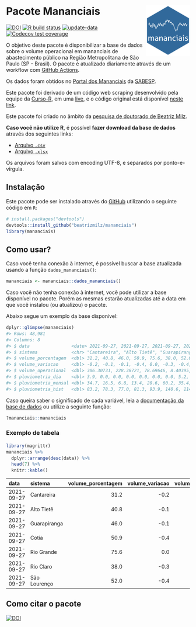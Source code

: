 
<!-- README.md is generated from README.Rmd. Please edit that file -->

# Pacote Mananciais <img src="man/figures/hexlogo.png" align="right" width = "120px"/>

<!-- badges: start -->

[![DOI](https://zenodo.org/badge/DOI/10.5281/zenodo.4733056.svg)](https://doi.org/10.5281/zenodo.4733056)
[![R build
status](https://github.com/beatrizmilz/mananciais/workflows/R-CMD-check/badge.svg)](https://github.com/beatrizmilz/mananciais/actions)
[![update-data](https://github.com/beatrizmilz/mananciais/actions/workflows/2-update_data.yaml/badge.svg)](https://github.com/beatrizmilz/mananciais/actions/workflows/2-update_data.yaml)
[![Codecov test
coverage](https://codecov.io/gh/beatrizmilz/mananciais/branch/master/graph/badge.svg)](https://codecov.io/gh/beatrizmilz/mananciais?branch=master)
<!-- badges: end -->

O objetivo deste pacote é disponibilizar a base de dados sobre o volume
operacional em mananciais de abastecimento público na Região
Metropolitana de São Paulo (SP - Brasil). O pacote é atualizado
diariamente através de um workflow com [GitHub
Actions](https://github.com/beatrizmilz/mananciais/actions).

Os dados foram obtidos no [Portal dos
Mananciais](http://mananciais.sabesp.com.br/Situacao) da
[SABESP](http://site.sabesp.com.br/site/Default.aspx).

Este pacote foi derivado de um código web scraping desenvolvido pela
equipe da [Curso-R](https://www.curso-r.com/), em uma
[live](https://youtu.be/jvZIxrMmOcQ), e o código original está
disponível [neste
link](https://github.com/curso-r/lives/blob/master/drafts/20200730_scraper_sabesp.R).

Este pacote foi criado no âmbito da [pesquisa de doutorado de Beatriz
Milz](https://beatrizmilz.github.io/tese/).

**Caso você não utilize R**, é possível **fazer download da base de
dados** através dos seguintes links:

  - [Arquivo
    `.csv`](https://github.com/beatrizmilz/mananciais/raw/master/inst/extdata/mananciais.csv)
  - [Arquivo
    `.xlsx`](https://github.com/beatrizmilz/mananciais/blob/master/inst/extdata/mananciais.xlsx?raw=true)

Os arquivos foram salvos com encoding UTF-8, e separados por
ponto-e-vírgula.

## Instalação

Este pacote pode ser instalado através do [GitHub](https://github.com/)
utilizando o seguinte código em `R`:

``` r
# install.packages("devtools")
devtools::install_github("beatrizmilz/mananciais")
library(mananciais)
```

## Como usar?

Caso você tenha conexão à internet, é possível buscar a base atualizada
usando a função `dados_mananciais()`:

``` r
mananciais <- mananciais::dados_mananciais() 
```

Caso você não tenha conexão à internet, você pode utilizar a base
disponível no pacote. Porém as mesmas estarão atualizadas até a data em
que você instalou (ou atualizou) o pacote.

Abaixo segue um exemplo da base disponível:

``` r
dplyr::glimpse(mananciais)
#> Rows: 48,981
#> Columns: 8
#> $ data                <date> 2021-09-27, 2021-09-27, 2021-09-27, 2021-09-27, 2…
#> $ sistema             <chr> "Cantareira", "Alto Tietê", "Guarapiranga", "Cotia…
#> $ volume_porcentagem  <dbl> 31.2, 40.8, 46.0, 50.9, 75.6, 38.0, 52.0, 31.4, 40…
#> $ volume_variacao     <dbl> -0.2, -0.1, -0.1, -0.4, 0.0, -0.3, -0.4, -0.3, -0.…
#> $ volume_operacional  <dbl> 306.30731, 228.38721, 78.69646, 8.40395, 84.75900,…
#> $ pluviometria_dia    <dbl> 3.9, 0.0, 0.0, 0.0, 0.0, 0.0, 0.0, 5.2, 0.7, 0.2, …
#> $ pluviometria_mensal <dbl> 34.7, 16.5, 6.8, 13.4, 20.6, 60.2, 35.4, 30.8, 16.…
#> $ pluviometria_hist   <dbl> 83.2, 78.3, 77.0, 81.3, 93.9, 140.6, 114.0, 83.2, …
```

Caso queira saber o significado de cada variável, leia a [documentação
da base de
dados](https://beatrizmilz.github.io/mananciais/reference/mananciais.html)
ou utilize a seguinte função:

``` r
?mananciais::mananciais
```

### Exemplo de tabela

``` r
library(magrittr)
mananciais %>% 
  dplyr::arrange(desc(data)) %>% 
  head(7) %>%
  knitr::kable()
```

| data       | sistema      | volume\_porcentagem | volume\_variacao | volume\_operacional | pluviometria\_dia | pluviometria\_mensal | pluviometria\_hist |
| :--------- | :----------- | ------------------: | ---------------: | ------------------: | ----------------: | -------------------: | -----------------: |
| 2021-09-27 | Cantareira   |                31.2 |            \-0.2 |           306.30731 |               3.9 |                 34.7 |               83.2 |
| 2021-09-27 | Alto Tietê   |                40.8 |            \-0.1 |           228.38721 |               0.0 |                 16.5 |               78.3 |
| 2021-09-27 | Guarapiranga |                46.0 |            \-0.1 |            78.69646 |               0.0 |                  6.8 |               77.0 |
| 2021-09-27 | Cotia        |                50.9 |            \-0.4 |             8.40395 |               0.0 |                 13.4 |               81.3 |
| 2021-09-27 | Rio Grande   |                75.6 |              0.0 |            84.75900 |               0.0 |                 20.6 |               93.9 |
| 2021-09-27 | Rio Claro    |                38.0 |            \-0.3 |             5.19895 |               0.0 |                 60.2 |              140.6 |
| 2021-09-27 | São Lourenço |                52.0 |            \-0.4 |            46.15732 |               0.0 |                 35.4 |              114.0 |

## Como citar o pacote

[![DOI](https://zenodo.org/badge/DOI/10.5281/zenodo.4733056.svg)](https://doi.org/10.5281/zenodo.4733056)
